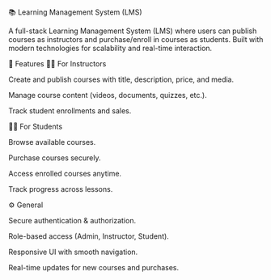 
📚 Learning Management System (LMS)

A full-stack Learning Management System (LMS) where users can publish courses as instructors and purchase/enroll in courses as students.
Built with modern technologies for scalability and real-time interaction.

🚀 Features
👩‍🏫 For Instructors

Create and publish courses with title, description, price, and media.

Manage course content (videos, documents, quizzes, etc.).

Track student enrollments and sales.

👩‍🎓 For Students

Browse available courses.

Purchase courses securely.

Access enrolled courses anytime.

Track progress across lessons.

⚙️ General

Secure authentication & authorization.

Role-based access (Admin, Instructor, Student).

Responsive UI with smooth navigation.

Real-time updates for new courses and purchases.
